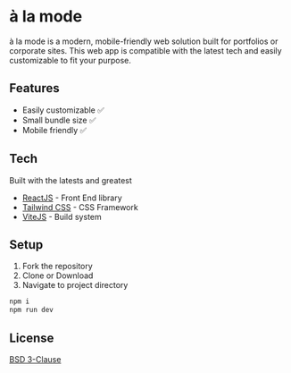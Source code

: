 # à la mode

à la mode is a modern, mobile-friendly web solution built for portfolios or corporate sites. This web app is compatible with the latest tech and easily customizable to fit your purpose.

## Features

- Easily customizable ✅
- Small bundle size ✅
- Mobile friendly ✅

## Tech

Built with the latests and greatest

- [ReactJS](https://reactjs.org/) - Front End library
- [Tailwind CSS](https://tailwindcss.com/) - CSS Framework
- [ViteJS](https://vitejs.dev/) - Build system

## Setup

1. Fork the repository
2. Clone or Download
3. Navigate to project directory

```sh
npm i
npm run dev
```

## License

[BSD 3-Clause](https://github.com/PinedaVictor/a-la-mode/blob/main/license)
